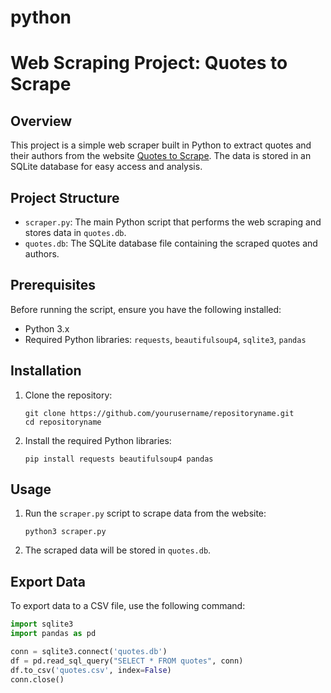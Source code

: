# python
# Web Scraping Project: Quotes to Scrape

## Overview
This project is a simple web scraper built in Python to extract quotes and their authors from the website [Quotes to Scrape](http://quotes.toscrape.com). The data is stored in an SQLite database for easy access and analysis.

## Project Structure
- `scraper.py`: The main Python script that performs the web scraping and stores data in `quotes.db`.
- `quotes.db`: The SQLite database file containing the scraped quotes and authors.

## Prerequisites
Before running the script, ensure you have the following installed:
- Python 3.x
- Required Python libraries: `requests`, `beautifulsoup4`, `sqlite3`, `pandas`

## Installation
1. Clone the repository:
    ```
    git clone https://github.com/yourusername/repositoryname.git
    cd repositoryname
    ```
2. Install the required Python libraries:
    ```
    pip install requests beautifulsoup4 pandas
    ```

## Usage
1. Run the `scraper.py` script to scrape data from the website:
    ```
    python3 scraper.py
    ```
2. The scraped data will be stored in `quotes.db`.

## Export Data
To export data to a CSV file, use the following command:
```python
import sqlite3
import pandas as pd

conn = sqlite3.connect('quotes.db')
df = pd.read_sql_query("SELECT * FROM quotes", conn)
df.to_csv('quotes.csv', index=False)
conn.close()
